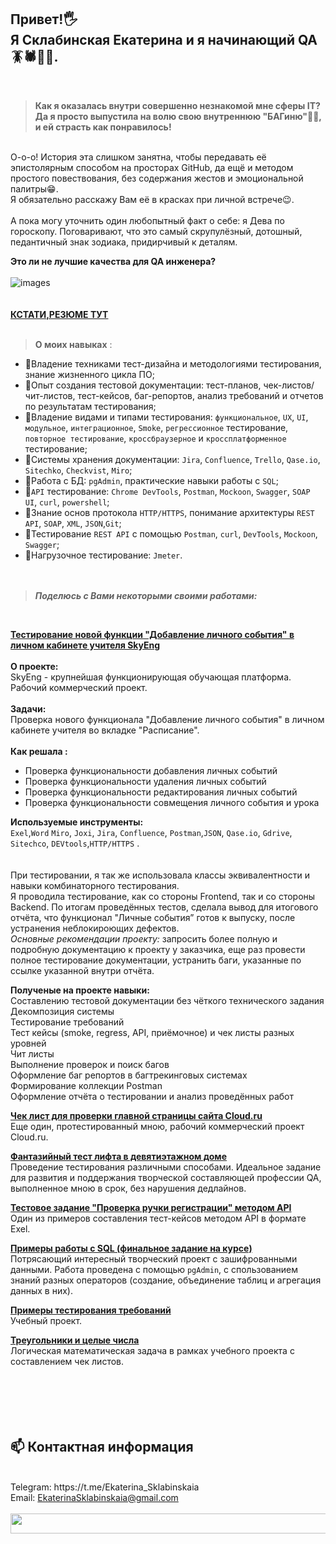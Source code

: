 ## Привет!🖐️  <br/> **Я Склабинская Екатерина  и я начинающий  QA** 🪳🕷️🐛🐞.
  
 <br/>

  
> **Как я оказалась внутри совершенно незнакомой мне сферы IT?  <br/>
>Да я просто выпустила на волю  свою внутреннюю "БАГиню"👑😁, и ей страсть как понравилось!**  
  <br/>
О-о-о! История эта слишком занятна, чтобы передавать её эпистолярным способом на просторах GitHub,  да ещё и методом простого повествования, без содержания жестов и эмоциональной палитры😁.  <br/>
Я обязательно расскажу Вам eё в красках при личной встрече😉.  <br/>
<br/>
А пока могу уточнить один любопытный факт о себе: я Дева по гороскопу. 
Поговаривают, что это самый скрупулёзный, дотошный, педантичный знак зодиака, придирчивый к деталям.  <br/>

**Это ли не лучшие  качества для QA инженера?**  
<br/>
![images](https://github.com/EkaterinaSklabinskaia/EkaterinaSklabinskaia/assets/142924275/1f61a7fd-752d-46e4-847d-7dcfdb5cafd1)  
<br/>  
 [**КСТАТИ,РЕЗЮМЕ ТУТ**](https://hh.ru/resume/8570f378ff0c6882c30039ed1f414251725753)
  <br/>
  <br/>
> **О моих навыках** :
* 🌱Владение техниками тест-дизайна и методологиями тестирования, знание жизненного цикла ПО;
* 🌱Опыт создания тестовой документации: тест-планов, чек-листов/чит-листов, тест-кейсов, баг-репортов, анализ требований и отчетов по результатам тестирования;
* 🌱Владение видами и типами тестирования: ``функциональное``, ``UX``, ``UI``, ``модульное``, ``интеграционное``, ``Smoke``, ``регрессионное`` тестирование, ``повторное тестирование``, ``кроссбраузерное`` и ``кроссплатформенное`` тестирование;
* 🌱Системы хранения документации: ``Jira``, ``Confluence``, ``Trello``, ``Qase.io``, ``Sitechko``, ``Checkvist``, ``Miro``;
* 🌱Работа с БД: ``pgAdmin``, практические навыки работы с ``SQL``;
* 🌱``АPI`` тестирование: ``Chrome DevTools``, ``Postman``, ``Mockoon``, ``Swagger``, ``SOAP UI``, ``curl``, ``powershell``;
* 🌱Знание основ протокола ``HTTP/HTTPS``, понимание архитектуры ``REST API``, ``SOAP``, ``XML``, ``JSON``,``Git``;
* 🌱Тестирование ``REST API`` с помощью ``Postman``, ``curl``, ``DevTools``, ``Mockoon``, ``Swagger``;
* 🌱Нагрузочное тестирование: ``Jmeter``.
  <br/>                                                                         
  <br/>
> ***Поделюсь с Вами некоторыми своими работами:***
  <br/>
  
**[Тестирование новой функции "Добавление личного события" в личном кабинете учителя SkyEng](https://docs.google.com/document/d/14Yd6-19ixhwTlBxrrb1UZRtvHtiQJUQsoX7Odsu5J0o/edit?usp=sharing)**    
<br/>
 **О проекте:**   <br/>
 SkyEng - крупнейшая функционирующая обучающая платформа. Рабочий коммерческий проект.  
 <br/>
 **Задачи:**  <br/>
 Проверка нового функционала "Добавление личного события" в личном кабинете учителя во вкладке "Расписание".  
 <br/>
 **Как решала :** 
 - Проверка функциональности добавления личных событий
 - Проверка функциональности удаления личных событий
 - Проверка функциональности редактирования личных событий
 - Проверка функциональности совмещения личного события и урока
 
 **Используемые инструменты:**  <br/>
 ``Exel``,``Word`` ``Miro``, ``Joxi``, ``Jira``, ``Confluence``, ``Postman``,``JSON``, ``Qase.io``, ``Gdrive``, ``Sitechco``, ``DEVtools``,``HTTP/HTTPS`` .  
 <br/>  
 При тестировании, я так же использовала классы эквивалентности и навыки комбинаторного тестирования. 
<br/>
 Я проводила тестирование, как со стороны Frontend, так и со стороны Backend.
По итогам проведённых тестов, сделала вывод для  итогового отчёта, что  функционал "Личные события” готов к выпуску, после устранения неблокироющих дефектов. 
<br/>
*Основные рекомендации проекту:* запросить более полную и подробную документацию к проекту у заказчика,
еще раз провести полное тестирование документации,
устранить баги, указанные по ссылке указанной внутри отчёта. 
<br/>

**Полученые на проекте навыки:**  <br/> 
Составлению тестовой документации  без чёткого технического задания <br/> 
Декомпозиция системы  <br/>
Тестирование требований  <br/>
Тест кейсы (smoke, regress, API, приёмочное)  и  чек листы разных уровней  <br/>
Чит листы  <br/>
Выполнение проверок и поиск багов  <br/>
Оформление баг репортов в багтрекинговых системах  <br/>
Формирование коллекции Postman  <br/>
Оформление отчёта о тестировании и анализ проведённых работ  <br/>

 

**[Чек лист для проверки главной страницы сайта Cloud.ru ](https://docs.google.com/spreadsheets/d/1lhkVisMe3ItIhQXnWJFpJAmYwKRAwbEg/edit?usp=sharing&ouid=100825944939197315567&rtpof=true&sd=true)**   <br/> 
Еще один, протестированный мною, рабочий коммерческий проект Cloud.ru.

**[Фантазийный  тест лифта в девятиэтажном доме](https://docs.google.com/document/d/1iBx0ErnekuO8S-TobLdoM75NmKmubIP98k7VJuo32LQ/edit?usp=sharing)**  <br/>
  Проведение тестирования различными способами. Идеальное  задание для развития  и поддержания творческой составляющей профессии QA, выполненное мною в срок, без нарушения дедлайнов.

**[Тестовое задание "Проверка ручки регистрации" методом API](https://docs.google.com/spreadsheets/d/1RoSmxCc1xJEKeAvd2Z429zbZICBWRs3ZgyWm-K2r9ZE/edit?usp=sharing)**   <br/>
Один из примеров составления тест-кейсов методом API в формате Exel.

**[Примеры работы с SQL (финальное задание на курсе)](https://docs.google.com/document/d/1oUeXTVf19IBIkpD9sZSLVriX1z-bxaIk/edit?usp=sharing&ouid=100825944939197315567&rtpof=true&sd=true)**  <br/>
Потрясающий интересный творческий проект с зашифрованными данными. Работа проведена с помощью  ``pgAdmin``, с спользованием знаний  разных операторов  (создание, объединение таблиц и агрегация данных в них). 

**[Примеры тестирования требований](https://docs.google.com/spreadsheets/d/1MwmMkMQ6JjXGLJFnUfkH1wW0kqIIIrJhZOqNBbKE1Qc/edit?usp=sharing)**    <br/>
Учебный проект.

**[Треугольники и целые числа](https://docs.google.com/document/d/1JPFU7FIm4_EbbSQuLjbqIkmXGUWt2oXKA657MrbTwew/edit?usp=sharing)**   <br/>
Логическая математическая задача в рамках учебного проекта с составлением чек листов.
  <br/>                                                                         
  <br/>
    <br/>                                                                         
  <br/>
  ## 📫 Контактная информация  
  <br/>
 Telegram: https://t.me/Ekaterina_Sklabinskaia  
 <br/>
 Email:    <a href="mailto:EkaterinaSklabinskaia@gmail.com">EkaterinaSklabinskaia@gmail.com</a>
  
  <br/>
    
  <br/>
  <img src="https://pa1.narvii.com/7446/9f8a6f798ba73c14efc81d374004d266739c4909r1-400-50_hq.gif" height="32" width="1000"> 
